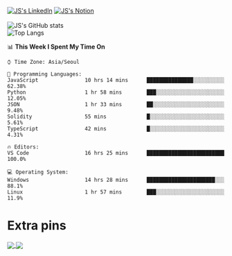
[![JS's LinkedIn](https://img.shields.io/badge/LinkedIn-blue?style=for-the-badge&logo=linkedin)](https://www.linkedin.com/in/jaeseung-lee-5a2a32139/) 
[![JS's Notion](https://img.shields.io/badge/Notion-black?style=for-the-badge&logo=notion)](https://bit.ly/93l04js) <br><br>
![JS's GitHub stats](https://github-readme-stats-lemon-five.vercel.app/api?username=tkxkd0159&hide=contribs,prs,stars,issues&show_icons=true&theme=react&include_all_commits=true)  
![Top Langs](https://github-readme-stats-lemon-five.vercel.app/api/top-langs/?username=tkxkd0159&layout=compact&hide=jupyter%20notebook,scss&langs_count=10)  

<!--START_SECTION:waka-->
📊 **This Week I Spent My Time On** 

```text
⌚︎ Time Zone: Asia/Seoul

💬 Programming Languages: 
JavaScript               10 hrs 14 mins      ███████████████░░░░░░░░░░   62.38% 
Python                   1 hr 58 mins        ███░░░░░░░░░░░░░░░░░░░░░░   12.05% 
JSON                     1 hr 33 mins        ██░░░░░░░░░░░░░░░░░░░░░░░   9.48% 
Solidity                 55 mins             █░░░░░░░░░░░░░░░░░░░░░░░░   5.61% 
TypeScript               42 mins             █░░░░░░░░░░░░░░░░░░░░░░░░   4.31%

🔥 Editors: 
VS Code                  16 hrs 25 mins      █████████████████████████   100.0%

💻 Operating System: 
Windows                  14 hrs 28 mins      ██████████████████████░░░   88.1% 
Linux                    1 hr 57 mins        ███░░░░░░░░░░░░░░░░░░░░░░   11.9%

```


<!--END_SECTION:waka-->
# Extra pins
<a href="https://github.com/tkxkd0159/TIL_CPP">
  <img align="center" src="https://github-readme-stats-lemon-five.vercel.app/api/pin/?username=tkxkd0159&repo=TIL_CPP&theme=react" />
</a>
<a href="https://github.com/tkxkd0159/dsalgo">
  <img align="center" src="https://github-readme-stats-lemon-five.vercel.app/api/pin/?username=tkxkd0159&repo=dsalgo&theme=react" />
</a>

<!---
- 🔭 I’m currently working on ...
- 🌱 I’m currently learning blockchain and distributed network
- 👯 I’m looking to collaborate on ...
- 🤔 I’m looking for help with ...
- 💬 Ask me about ...
- 📫 How to reach me: ...
- 😄 Pronouns: ...
- ⚡ Fun fact: ...
-->
